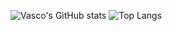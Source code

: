 ![Vasco's GitHub stats](https://github-readme-stats.vercel.app/api?username=vascocosta&show_icons=true&theme=dark) ![Top Langs](https://github-readme-stats.vercel.app/api/top-langs/?username=vascocosta&theme=dark&hide_progress=true)
<!--
**vascocosta/vascocosta** is a ✨ _special_ ✨ repository because its `README.md` (this file) appears on your GitHub profile.

Here are some ideas to get you started:

- 🔭 I’m currently working on ...
- 🌱 I’m currently learning ...
- 👯 I’m looking to collaborate on ...
- 🤔 I’m looking for help with ...
- 💬 Ask me about ...
- 📫 How to reach me: ...
- 😄 Pronouns: ...
- ⚡ Fun fact: ...
-->
